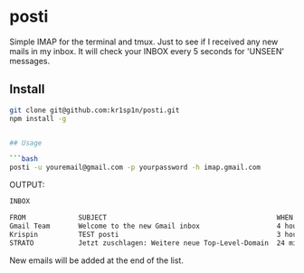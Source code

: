 posti
=====

Simple IMAP for the terminal and tmux.
Just to see if I received any new mails in my inbox.
It will check your INBOX every 5 seconds for 'UNSEEN' messages.

## Install

```bash
git clone git@github.com:kr1sp1n/posti.git
npm install -g


## Usage

```bash
posti -u youremail@gmail.com -p yourpassword -h imap.gmail.com
```

OUTPUT:

```bash
INBOX

FROM             SUBJECT                                          WHEN
Gmail Team       Welcome to the new Gmail inbox                   4 hours ago
Krispin          TEST posti                                       3 hours ago
STRATO           Jetzt zuschlagen: Weitere neue Top-Level-Domain  24 minutes ago
```

New emails will be added at the end of the list.
